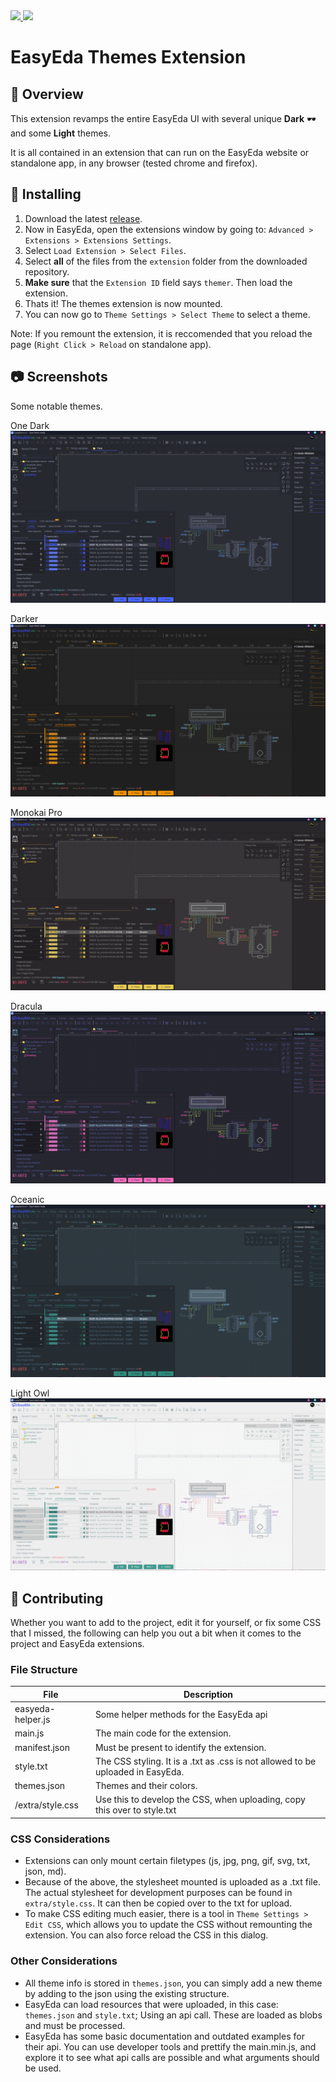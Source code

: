 <div>
  <a href="https://github.com/FiercestT/EasyEdaThemes/releases/">
    <img src="https://img.shields.io/github/v/release/FiercestT/EasyEdaThemes?style=for-the-badge" />
  </a>
  <a href="https://github.com/FiercestT/EasyEdaThemes/releases/">
    <img src="https://img.shields.io/github/downloads/FiercestT/EasyEdaThemes/total?style=for-the-badge" />
  </a>
</div>

# EasyEda Themes Extension

## 📖 Overview

This extension revamps the entire EasyEda UI with several unique **Dark** 🕶️ and some **Light** themes.

It is all contained in an extension that can run on the EasyEda website or standalone app, in any browser (tested chrome and firefox).

## 💾 Installing 

1) Download the latest [release](https://github.com/FiercestT/EasyEdaThemes/releases/).
2) Now in EasyEda, open the extensions window by going to: `Advanced > Extensions > Extensions Settings`.
3) Select `Load Extension > Select Files`.
4) Select **all** of the files from the `extension` folder from the downloaded repository.
5) **Make sure** that the `Extension ID` field says `themer`. Then load the extension.
6) Thats it! The themes extension is now mounted.
7) You can now go to `Theme Settings > Select Theme` to select a theme.

Note: If you remount the extension, it is reccomended that you reload the page (`Right Click > Reload` on standalone app).

## 📷 Screenshots

Some notable themes.

One Dark
![](./img/OneDark.png)

Darker
![](./img/Darker.png)

Monokai Pro
![](./img/Monokai_Pro.png)

Dracula
![](./img/Dracula.png)

Oceanic
![](./img/Oceanic.png)

Light Owl
![](./img/Light_Owl.png)

## 🔨 Contributing

Whether you want to add to the project, edit it for yourself, or fix some CSS that I missed, the following can help you out a bit when it comes to the project and EasyEda extensions.

### File Structure

| File               | Description                                                                     |
|--------------------|---------------------------------------------------------------------------------|
| easyeda-helper.js  | Some helper methods for the EasyEda api                                         |
| main.js            | The main code for the extension.                                                |
| manifest.json      | Must be present to identify the extension.                                      |
| style.txt          | The CSS styling. It is a .txt as .css is not allowed to be uploaded in EasyEda. |
| themes.json        | Themes and their colors.                                                        |
| /extra/style.css   | Use this to develop the CSS, when uploading, copy this over to style.txt        |

### CSS Considerations

- Extensions can only mount certain filetypes (js, jpg, png, gif, svg, txt, json, md). 
- Because of the above, the stylesheet mounted is uploaded as a .txt file. The actual stylesheet for development purposes can be found in `extra/style.css`. It can then be copied over to the txt for upload.
- To make CSS editing much easier, there is a tool in `Theme Settings > Edit CSS`, which allows you to update the CSS without remounting the extension. You can also force reload the CSS in this dialog.

### Other Considerations

- All theme info is stored in `themes.json`, you can simply add a new theme by adding to the json using the existing structure.
- EasyEda can load resources that were uploaded, in this case: `themes.json` and `style.txt`; Using an api call. These are loaded as blobs and must be processed.
- EasyEda has some basic documentation and outdated examples for their api. You can use developer tools and prettify the main.min.js, and explore it to see what api calls are possible and what arguments should be used.
